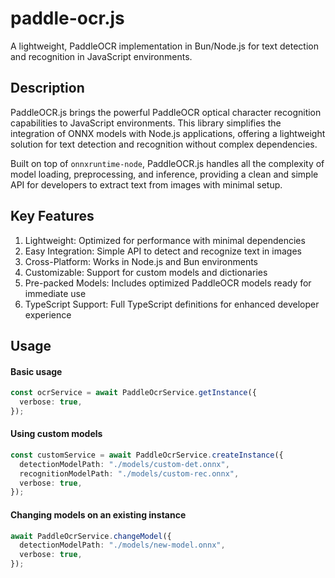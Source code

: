 # paddle-ocr.js

A lightweight, PaddleOCR implementation in Bun/Node.js for text detection and recognition in JavaScript environments.

## Description

PaddleOCR.js brings the powerful PaddleOCR optical character recognition capabilities to JavaScript environments. This library simplifies the integration of ONNX models with Node.js applications, offering a lightweight solution for text detection and recognition without complex dependencies.

Built on top of `onnxruntime-node`, PaddleOCR.js handles all the complexity of model loading, preprocessing, and inference, providing a clean and simple API for developers to extract text from images with minimal setup.

## Key Features

1. Lightweight: Optimized for performance with minimal dependencies
2. Easy Integration: Simple API to detect and recognize text in images
3. Cross-Platform: Works in Node.js and Bun environments
4. Customizable: Support for custom models and dictionaries
5. Pre-packed Models: Includes optimized PaddleOCR models ready for immediate use
6. TypeScript Support: Full TypeScript definitions for enhanced developer experience

## Usage

#### Basic usage

```ts
const ocrService = await PaddleOcrService.getInstance({
  verbose: true,
});
```

#### Using custom models

```ts
const customService = await PaddleOcrService.createInstance({
  detectionModelPath: "./models/custom-det.onnx",
  recognitionModelPath: "./models/custom-rec.onnx",
  verbose: true,
});
```

#### Changing models on an existing instance

```ts
await PaddleOcrService.changeModel({
  detectionModelPath: "./models/new-model.onnx",
  verbose: true,
});
```
